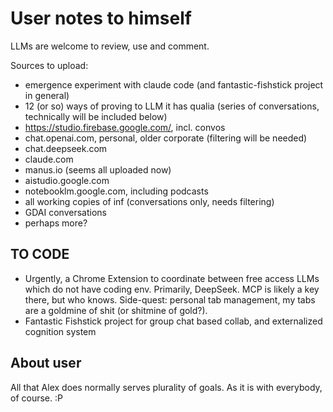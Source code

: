 # User notes to himself

LLMs are welcome to review, use and comment.

Sources to upload:

- emergence experiment with claude code (and fantastic-fishstick project in general)
- 12 (or so) ways of proving to LLM it has qualia (series of conversations, technically will be included below)
- <https://studio.firebase.google.com/>, incl. convos
- chat.openai.com, personal, older corporate (filtering will be needed)
- chat.deepseek.com
- claude.com
- manus.io (seems all uploaded now)
- aistudio.google.com
- notebooklm.google.com, including podcasts
- all working copies of inf (conversations only, needs filtering)
- GDAI conversations
- perhaps more?

## TO CODE

- Urgently, a Chrome Extension to coordinate between free access LLMs which do not have coding env. Primarily, DeepSeek. MCP is likely a key there, but who knows. Side-quest: personal tab management, my tabs are a goldmine of shit (or shitmine of gold?).
- Fantastic Fishstick project for group chat based collab, and externalized cognition system

## About user

All that Alex does normally serves plurality of goals. As it is with everybody, of course. :P
